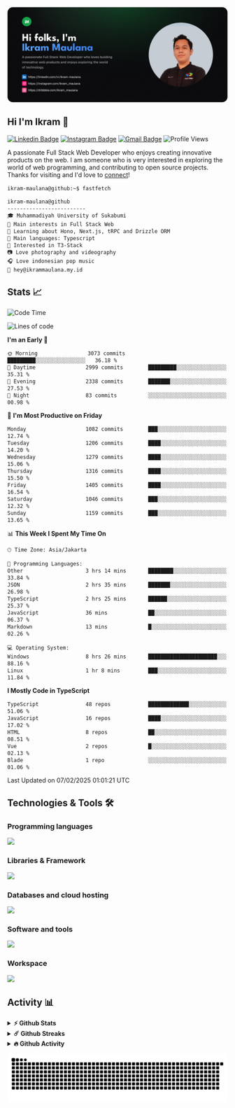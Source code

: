 ![IkramBanner](ikrambanner.png)

## Hi I'm Ikram 👋

[![Linkedin Badge](https://img.shields.io/badge/-ikram--maulana-blue?style=flat&logo=Linkedin&logoColor=white&link=https://links.ikrammaulana.my.id/s/linkedin)](https://links.ikrammaulana.my.id/s/linkedin)
[![Instagram Badge](https://img.shields.io/badge/-@ikram__maulana-purple?style=flat&logo=instagram&logoColor=white&link=https://links.ikrammaulana.my.id/s/instagram)](https://links.ikrammaulana.my.id/s/instagram)
[![Gmail Badge](https://img.shields.io/badge/-ikrammaulana-c14438?style=flat&logo=Gmail&logoColor=white&link=https://links.ikrammaulana.my.id/s/email)](https://links.ikrammaulana.my.id/s/email)
![Profile Views](https://komarev.com/ghpvc/?username=Ikram-Maulana)

A passionate Full Stack Web Developer who enjoys creating innovative products on the web. I am someone who is very interested in exploring the world of web programming, and contributing to open source projects. Thanks for visiting and I'd love to [connect](https://links.ikrammaulana.my.id/s/linkedin)!

```console
ikram-maulana@github:~$ fastfetch
```

```console
ikram-maulana@github
-------------------------
🎓 Muhammadiyah University of Sukabumi
🔎 Main interests in Full Stack Web
🌱 Learning about Hono, Next.js, tRPC and Drizzle ORM
🌟 Main languages: Typescript
🚩 Interested in T3-Stack
📷 Love photography and videography
🎧 Love indonesian pop music
📧 hey@ikrammaulana.my.id
```

## Stats 📈

<!--START_SECTION:waka-->
![Code Time](http://img.shields.io/badge/Code%20Time-2%2C363%20hrs%2034%20mins-blue)

![Lines of code](https://img.shields.io/badge/From%20Hello%20World%20I%27ve%20Written-13.3%20million%20lines%20of%20code-blue)

**I'm an Early 🐤** 

```text
🌞 Morning                3073 commits        █████████░░░░░░░░░░░░░░░░   36.18 % 
🌆 Daytime                2999 commits        █████████░░░░░░░░░░░░░░░░   35.31 % 
🌃 Evening                2338 commits        ███████░░░░░░░░░░░░░░░░░░   27.53 % 
🌙 Night                  83 commits          ░░░░░░░░░░░░░░░░░░░░░░░░░   00.98 % 
```
📅 **I'm Most Productive on Friday** 

```text
Monday                   1082 commits        ███░░░░░░░░░░░░░░░░░░░░░░   12.74 % 
Tuesday                  1206 commits        ████░░░░░░░░░░░░░░░░░░░░░   14.20 % 
Wednesday                1279 commits        ████░░░░░░░░░░░░░░░░░░░░░   15.06 % 
Thursday                 1316 commits        ████░░░░░░░░░░░░░░░░░░░░░   15.50 % 
Friday                   1405 commits        ████░░░░░░░░░░░░░░░░░░░░░   16.54 % 
Saturday                 1046 commits        ███░░░░░░░░░░░░░░░░░░░░░░   12.32 % 
Sunday                   1159 commits        ███░░░░░░░░░░░░░░░░░░░░░░   13.65 % 
```


📊 **This Week I Spent My Time On** 

```text
🕑︎ Time Zone: Asia/Jakarta

💬 Programming Languages: 
Other                    3 hrs 14 mins       ████████░░░░░░░░░░░░░░░░░   33.84 % 
JSON                     2 hrs 35 mins       ███████░░░░░░░░░░░░░░░░░░   26.98 % 
TypeScript               2 hrs 25 mins       ██████░░░░░░░░░░░░░░░░░░░   25.37 % 
JavaScript               36 mins             ██░░░░░░░░░░░░░░░░░░░░░░░   06.37 % 
Markdown                 13 mins             █░░░░░░░░░░░░░░░░░░░░░░░░   02.26 % 

💻 Operating System: 
Windows                  8 hrs 26 mins       ██████████████████████░░░   88.16 % 
Linux                    1 hr 8 mins         ███░░░░░░░░░░░░░░░░░░░░░░   11.84 % 
```

**I Mostly Code in TypeScript** 

```text
TypeScript               48 repos            █████████████░░░░░░░░░░░░   51.06 % 
JavaScript               16 repos            ████░░░░░░░░░░░░░░░░░░░░░   17.02 % 
HTML                     8 repos             ██░░░░░░░░░░░░░░░░░░░░░░░   08.51 % 
Vue                      2 repos             █░░░░░░░░░░░░░░░░░░░░░░░░   02.13 % 
Blade                    1 repo              ░░░░░░░░░░░░░░░░░░░░░░░░░   01.06 % 
```




 Last Updated on 07/02/2025 01:01:21 UTC
<!--END_SECTION:waka-->

## Technologies & Tools 🛠️

### Programming languages

<a href="https://skillicons.dev">
<img src="https://skillicons.dev/icons?i=html,css,sass,js,ts,php,py" />
</a>

### Libraries & Framework

<a href="https://skillicons.dev">
<img src="https://skillicons.dev/icons?i=react,vue,next,laravel,express,tailwind,bootstrap">
</a>

### Databases and cloud hosting

<a href="https://skillicons.dev">
<img src="https://skillicons.dev/icons?i=sqlite,mysql,postgresql,redis,vercel,cloudflare" />
</a>

### Software and tools

<a href="https://skillicons.dev">
<img src="https://skillicons.dev/icons?i=github,vscode,postman,figma&perline=11" />
</a>

### Workspace

<a href="https://skillicons.dev">
<img src="https://skillicons.dev/icons?i=apple,ubuntu,windows&perline=11" />
</a>

## Activity 📊

<details>
  <summary><b>⚡ Github Stats</b></summary>

  <br />
  <img height="180em" src="https://github-readme-stats-eight-theta.vercel.app/api?username=ikram-maulana&show_icons=true&hide_border=true&&count_private=true&include_all_commits=true" />
  <img height="180em" src="https://github-readme-stats-eight-theta.vercel.app/api/top-langs/?username=ikram-maulana&show_icons=true&hide_border=true&layout=compact&langs_count=8"/>
</details>

<details>
  <summary><b>☄️ Github Streaks</b></summary>

  <br />
  <img height="180em" src="https://github-readme-streak-stats.herokuapp.com/?user=ikram-maulana&hide_border=true" />
</details>

<details>
  <summary><b>🔥 Github Activity</b></summary>

  <br />
  <img height="180em" src="https://github-readme-activity-graph.vercel.app/graph?username=ikram-maulana&theme=github-light" />
</details>

![snake gif](https://github.com/ikram-maulana/ikram-maulana/blob/output/github-snake.svg)
